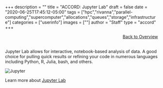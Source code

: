 +++
description = ""
title = "ACCORD: Jupyter Lab"
draft = false
date = "2020-06-25T17:45:12-05:00"
tags = ["hpc","rivanna","parallel-computing","supercomputer","allocations","queues","storage","infrastructure"]
categories = ["userinfo"]
images = [""]
author = "Staff"
type = "accord"
+++

<a href="../overview/" style="float:right;width:100%;text-align:right;margin-bottom:2rem;" class="small">Back to Overview</a>

Jupyter Lab allows for interactive, notebook-based analysis of data. A good choice for pulling quick results or refining your code in numerous languages including Python, R, Julia, bash, and others.

![Jupyter](/images/accord/jupyterlab.png)

Learn more about [Jupyter Lab](https://jupyter.org/)
